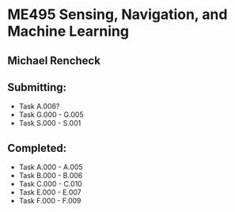 # ME495 Sensing, Navigation, and Machine Learning
## Michael Rencheck

## Submitting:

- Task A.006?
- Task G.000 - G.005
- Task S.000 - S.001

## Completed:

- Task A.000 - A.005
- Task B.000 - B.006
- Task C.000 - C.010
- Task E.000 - E.007
- Task F.000 - F.009
